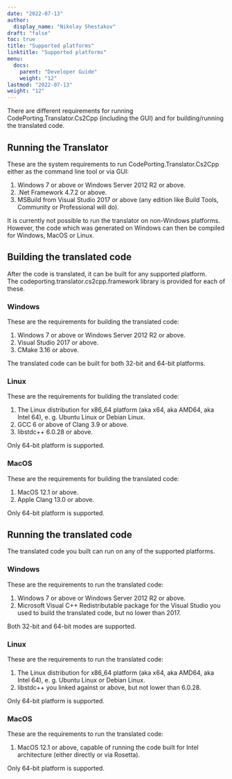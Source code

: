 ```yaml
---
date: "2022-07-13"
author:
  display_name: "Nikolay Shestakov"
draft: "false"
toc: true
title: "Supported platforms"
linktitle: "Supported platforms"
menu:
  docs:
    parent: "Developer Guide"
    weight: "12"
lastmod: "2022-07-13"
weight: "12"
---
```


There are different requirements for running CodePorting.Translator.Cs2Cpp (including the GUI) and for building/running the translated code.

## Running the Translator ##

These are the system requirements to run CodePorting.Translator.Cs2Cpp either as the command line tool or via GUI:

1. Windows 7 or above or Windows Server 2012 R2 or above.
1. .Net Framework 4.7.2 or above.
1. MSBuild from Visual Studio 2017 or above (any edition like Build Tools, Community or Professional will do).

It is currently not possible to run the translator on non-Windows platforms. However, the code which was generated on Windows can then be compiled for Windows, MacOS or Linux.

## Building the translated code ##

After the code is translated, it can be built for any supported platform. The codeporting.translator.cs2cpp.framework library is provided for each of these.

### Windows ###

These are the requirements for building the translated code:

1. Windows 7 or above or Windows Server 2012 R2 or above.
1. Visual Studio 2017 or above.
1. CMake 3.16 or above.

The translated code can be built for both 32-bit and 64-bit platforms.

### Linux ###

These are the requirements for building the translated code:

1. The Linux distribution for x86_64 platform (aka x64, aka AMD64, aka Intel 64), e. g. Ubuntu Linux or Debian Linux.
1. GCC 6 or above of Clang 3.9 or above.
1. libstdc++ 6.0.28 or above.

Only 64-bit platform is supported.

### MacOS ###

These are the requirements for building the translated code:

1. MacOS 12.1 or above.
1. Apple Clang 13.0 or above.

Only 64-bit platform is supported.

## Running the translated code ##

The translated code you built can run on any of the supported platforms.

### Windows ###

These are the requirements to run the translated code:

1. Windows 7 or above or Windows Server 2012 R2 or above.
1. Microsoft Visual C++ Redistributable package for the Visual Studio you used to build the translated code, but no lower than 2017.

Both 32-bit and 64-bit modes are supported.

### Linux ###

These are the requirements to run the translated code:

1. The Linux distribution for x86_64 platform (aka x64, aka AMD64, aka Intel 64), e. g. Ubuntu Linux or Debian Linux.
1. libstdc++ you linked against or above, but not lower than 6.0.28.

Only 64-bit platform is supported.

### MacOS ###

These are the requirements to run the translated code:

1. MacOS 12.1 or above, capable of running the code built for Intel architecture (either directly or via Rosetta).

Only 64-bit platform is supported.